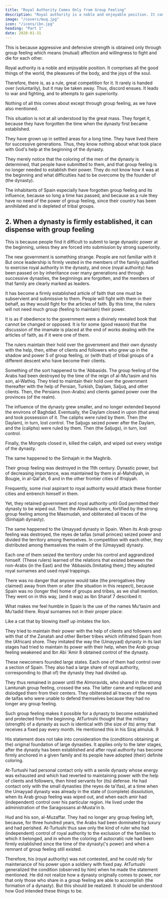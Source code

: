 ```yaml
---
title: "Royal Authority Comes Only from Group Feeling"
description: "Royal authority is a noble and enjoyable position. It comprises all the good things of the world, the pleasures of the body, and the joys of the soul"
image: "/covers/muq.jpg"
icon: "/icons/ibn.jpg"
heading: "Part 1"
date: 2020-01-31
---
```


<!-- ## 1. Royal authority and large dynastic power are attained only through a group and group feeling -->

This is because aggressive and defensive strength is obtained only through group feeling which means (mutual) affection and willingness to fight and die for each other. 

Royal authority is a noble and enjoyable position. It comprises all the good things of the world, the pleasures of the body, and the joys of the soul. 

Therefore, there is, as a rule, great competition for it. It rarely is handed over (voluntarily), but it may be taken away. Thus, discord ensues. It leads to war and fighting, and to attempts to gain superiority. 

Nothing of all this comes about except through group feeling, as we have also mentioned.

This situation is not at all understood by the great mass. They forget it, because they have forgotten the time when the dynasty first became established. 

They have grown up in settled areas for a long time. They have lived there for successive generations. Thus, they know nothing about what took place with God's help at the beginning of the dynasty. 

They merely notice that the coloring of the men of the dynasty is determined, that people have submitted to them, and that group
feeling is no longer needed to establish their power. They do not know how it was at the beginning and what difficulties had to be overcome by the founder of (the dynasty). 

The inhabitants of Spain especially have forgotten group feeling and its influence, because so long a time has passed, and because as a rule they have no need of the power of group feeling, since their country has been annihilated and is
depleted of tribal groups.


## 2. When a dynasty is firmly established, it can dispense with group feeling

This is because people find it difficult to submit to large dynastic power at the beginning, unless they are forced into submission by strong superiority. 

The new government is something strange. People are not familiar with it But once leadership is firmly vested in the members of the family qualified to exercise royal authority in the dynasty, and once (royal authority) has been passed on by inheritance over many generations and through successive dynasties, the beginnings are forgotten, and the members of that family are clearly
marked as leaders. 

It has become a firmly established article of faith that one must be subservient and submissive to them. People will fight with them in their behalf, as they would fight for the articles of faith. By this time, the rulers will not need
much group (feeling to maintain) their power. 

It is as if obedience to the government were a divinely revealed book that cannot be changed or opposed. It is for some
(good reason) that the discussion of the imamate is placed at the end of works
dealing with the articles of faith, as if it were one of them. 

The rulers maintain their hold over the government and their own dynasty with the help, then, either of clients and followers who grew up in the shadow and power 5 of group feeling, or (with that) of tribal groups of a different descent who
have become their clients.

Something of the sort happened to the 'Abbasids. The group feeling of the Arabs had been destroyed by the time of the reign of al-Mu'tasim and his son, al-Wathiq. They tried to maintain their hold over the government thereafter with the
help of Persian, Turkish, Daylam, Saljuq, and other clients. Then, the Persians (non-Arabs) and clients gained power over the provinces (of the realm). 

The influence of the dynasty grew smaller, and no longer extended beyond the environs of Baghdad. Eventually, the Daylam closed in upon (that area) and took possession of it. The caliphs were ruled by them. Then (the Daylam), in turn, lost control. The Saljugs
seized power after the Daylam, and the (caliphs) were ruled by them. Then (the Saljugs), in turn, lost control. 

Finally, the Mongols closed in, killed the caliph, and wiped out every vestige of the dynasty.

The same happened to the Sinhajah in the Maghrib. 

Their group feeling was destroyed in the 11th century. Dynastic power, but of decreasing importance, was maintained by them in al-Mahdiyah, in Bougie, in al-Qal'ah, 6 and in the other frontier cities of Ifriqiyah. 

Frequently, some rival aspirant to royal authority would attack these frontier cities and entrench himself in them.

Yet, they retained government and royal authority until God permitted their dynasty to be wiped out. Then the Almohads came, fortified by the strong group feeling among the Masmudah, and obliterated all traces of the (Sinhajah dynasty).

The same happened to the Umayyad dynasty in Spain. When its Arab group feeling was destroyed, the reyes de taifas (small princes) seized power and divided the territory among themselves. In competition with each other, they distributed
among themselves the realm of the (Umayyad) dynasty. 

Each one of them seized the territory under his control and aggrandized himself. (These rulers) learned of the
relations that existed between the non-Arabs (in the East) and the 'Abbasids.(Imitating them,) they adopted royal surnames and used royal trappings. 

There was no danger that anyone would take (the prerogatives they claimed) away from them or alter (the situation in this respect), because Spain was no (longer the) home of groups and tribes, as we shall mention. They went on in this way, (and it was) as Ibn Sharaf 7 described it:

What makes me feel humble in Spain Is the use of the names Mu'tasim and Mu'tadid there.
Royal surnames not in their proper place:

Like a cat that by blowing itself up imitates the lion.

They tried to maintain their power with the help of clients and followers and with that of the Zanatah and other Berber tribes which infiltrated Spain from the (African) shore. They imitated the way the (Umayyad) dynasty in its last stages had
tried to maintain its power with their help, when the Arab group feeling weakened
and Ibn Abi 'Amir 8 obtained control of the dynasty. 

These newcomers founded large states. Each one of them had control over a section of Spain. They also had a large share of royal authority, corresponding to (that of) the dynasty they had divided up. 

They thus remained in power until the Almoravids, who shared in the strong Lamtunah group feeling, crossed the sea. The latter came and replaced and dislodged them from their centers. They obliterated all traces of the reyes de taifas who were unable to defend themselves because they had no longer any group feeling.

Such group feeling makes it possible for a dynasty to become established and protected from the beginning. AtTurtnshi thought that the military (strength) of a dynasty as such is identical with (the size of its) army that receives a fixed pay every month. He mentioned this in his Siraj almuluk. 9 

His statement does not take into consideration the (conditions obtaining at the) original foundation of large dynasties. It applies only to the later stages, after the dynasty has been established and after royal authority has become firmly anchored in a given family and its people have adopted (their) definite coloring. 

At-Turtushi had personal contact only with a senile dynasty whose energy was exhausted and which had reverted to maintaining
power with the help of clients and followers, then hired servants for (its) defense. He had contact only with the small dynasties (the reyes de ta'ifas), at a time when the Umayyad dynasty was already in the state of (complete) dissolution, when its Arab group feeling was wiped out, and when each amir had (independent) control over his particular region. He lived under the administration of the Saragossans al-Musta'in b. 

Hud and his son, al-Muzaffar. They had no longer any group feeling left, because, for three hundred years, the Arabs had been dominated by luxury and had perished. At-Turtushi thus saw only the kind of ruler who had (independent) control of royal authority to the exclusion of the families to which it belonged, and in whom the coloring of autocratic rule had been firmly established since the time of the dynasty('s power) and when a remnant of group feeling still existed. 

Therefore, his (royal authority) was not contested, and he could rely for maintenance of his power upon a soldiery with fixed pay. AtTurtushi generalized the condition (observed by him) when he made the statement mentioned. He did not realize how a dynasty originally comes to power, nor that only those who share in a group feeling are able to accomplish (the formation of a dynasty). But this should be realized. It should be understood how God intended these things to be.

